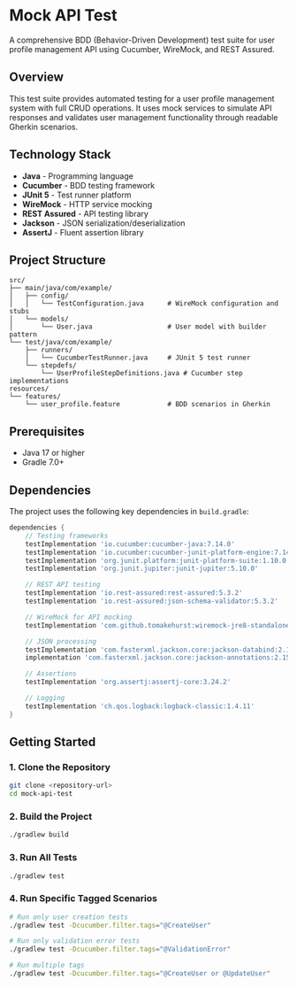 # Mock API Test

A comprehensive BDD (Behavior-Driven Development) test suite for user profile management API using Cucumber, WireMock, and REST Assured.

## Overview

This test suite provides automated testing for a user profile management system with full CRUD operations. It uses mock services to simulate API responses and validates user management functionality through readable Gherkin scenarios.

## Technology Stack

- **Java** - Programming language
- **Cucumber** - BDD testing framework
- **JUnit 5** - Test runner platform
- **WireMock** - HTTP service mocking
- **REST Assured** - API testing library
- **Jackson** - JSON serialization/deserialization
- **AssertJ** - Fluent assertion library

## Project Structure

```
src/
├── main/java/com/example/
│   ├── config/
│   │   └── TestConfiguration.java      # WireMock configuration and stubs
│   └── models/
│       └── User.java                   # User model with builder pattern
└── test/java/com/example/
    ├── runners/
    │   └── CucumberTestRunner.java     # JUnit 5 test runner
    └── stepdefs/
        └── UserProfileStepDefinitions.java # Cucumber step implementations
resources/
└── features/
    └── user_profile.feature            # BDD scenarios in Gherkin
```

## Prerequisites

- Java 17 or higher
- Gradle 7.0+

## Dependencies

The project uses the following key dependencies in `build.gradle`:

```gradle
dependencies {
    // Testing frameworks
    testImplementation 'io.cucumber:cucumber-java:7.14.0'
    testImplementation 'io.cucumber:cucumber-junit-platform-engine:7.14.0'
    testImplementation 'org.junit.platform:junit-platform-suite:1.10.0'
    testImplementation 'org.junit.jupiter:junit-jupiter:5.10.0'

    // REST API testing
    testImplementation 'io.rest-assured:rest-assured:5.3.2'
    testImplementation 'io.rest-assured:json-schema-validator:5.3.2'

    // WireMock for API mocking
    testImplementation 'com.github.tomakehurst:wiremock-jre8-standalone:2.35.0'

    // JSON processing
    testImplementation 'com.fasterxml.jackson.core:jackson-databind:2.15.2'
    implementation 'com.fasterxml.jackson.core:jackson-annotations:2.15.2'

    // Assertions
    testImplementation 'org.assertj:assertj-core:3.24.2'

    // Logging
    testImplementation 'ch.qos.logback:logback-classic:1.4.11'
}
```

## Getting Started

### 1. Clone the Repository

```bash
git clone <repository-url>
cd mock-api-test
```

### 2. Build the Project

```bash
./gradlew build
```

### 3. Run All Tests

```bash
./gradlew test
```

### 4. Run Specific Tagged Scenarios

```bash
# Run only user creation tests
./gradlew test -Dcucumber.filter.tags="@CreateUser"

# Run only validation error tests
./gradlew test -Dcucumber.filter.tags="@ValidationError"

# Run multiple tags
./gradlew test -Dcucumber.filter.tags="@CreateUser or @UpdateUser"
```
